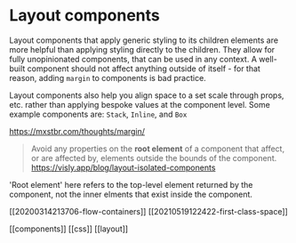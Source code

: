 # Layout components

Layout components that apply generic styling to its children elements are more helpful than applying styling directly to the children. They allow for fully unopinionated components, that can be used in any context. A well-built component should not affect anything outside of itself - for that reason, adding `margin` to components is bad practice.

Layout components also help you align space to a set scale through props, etc. rather than applying bespoke values at the component level.
Some example components are: `Stack`, `Inline`, and `Box`

https://mxstbr.com/thoughts/margin/

> Avoid any properties on the **root element** of a component that affect, or are affected by, elements outside the bounds of the component.
> https://visly.app/blog/layout-isolated-components

'Root element' here refers to the top-level element returned by the component, not the inner elments that exist inside the component.

[[20200314213706-flow-containers]]
[[20210519122422-first-class-space]]

[[components]]
[[css]]
[[layout]]
